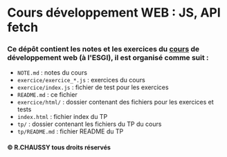 # Cours développement WEB : JS, API fetch
### Ce dépôt contient les __notes__ et les __exercices__ du <u>__cours__</u> de développement web (à l'**ESGI**), il est organisé comme suit :
- `NOTE.md` : notes du cours
- `exercice/exercice_*.js` : exercices du cours
- `exercice/index.js` : fichier de test pour les exercices
- `README.md` : ce fichier
- `exercice/html/` : dossier contenant des fichiers pour les exercices et tests
- `index.html` : fichier index du TP
- `tp/` : dossier contenant les fichiers du TP du cours
- `tp/README.md` : fichier README du TP

#### © R.CHAUSSY tous droits réservés


